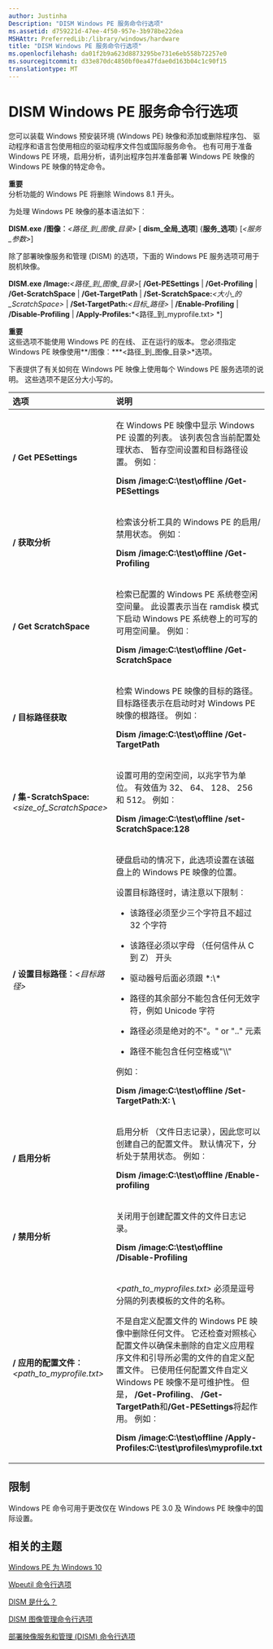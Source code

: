 ```yaml
---
author: Justinha
Description: "DISM Windows PE 服务命令行选项"
ms.assetid: d759221d-47ee-4f50-957e-3b978be22dea
MSHAttr: PreferredLib:/library/windows/hardware
title: "DISM Windows PE 服务命令行选项"
ms.openlocfilehash: da01f2b9a623d8873295be731e6eb558b72257e0
ms.sourcegitcommit: d33e870dc4850bf0ea47fdae0d163b04c1c90f15
translationtype: MT
---
```

# <a name="dism-windows-pe-servicing-command-line-options"></a>DISM Windows PE 服务命令行选项


您可以装载 Windows 预安装环境 (Windows PE) 映像和添加或删除程序包、 驱动程序和语言包使用相应的驱动程序文件包或国际服务命令。 也有可用于准备 Windows PE 环境，启用分析，请列出程序包并准备部署 Windows PE 映像的 Windows PE 映像的特定命令。

**重要**  
分析功能的 Windows PE 将删除 Windows 8.1 开头。

 

为处理 Windows PE 映像的基本语法如下︰

**DISM.exe** **/图像︰***&lt;路径\_到\_图像\_目录&gt;* \[ **dism\_全局\_选项**\] {**服务\_选项**} \[*&lt;服务\_参数&gt;*\]

除了部署映像服务和管理 (DISM) 的选项，下面的 Windows PE 服务选项可用于脱机映像。

**DISM.exe /Image:***&lt;路径\_到\_图像\_目录&gt;*\[ **/Get-PESettings** | **/Get-Profiling** | **/Get-ScratchSpace** | **/Get-TargetPath** | **/Set-ScratchSpace:***&lt;大小\_的\_ScratchSpace&gt;* | **/Set-TargetPath:***&lt;目标\_路径&gt;* | **/Enable-Profiling** | **/Disable-Profiling** | **/Apply-Profiles:***&lt;路径\_到\_myprofile.txt&gt; *\]

**重要**  
这些选项不能使用 Windows PE 的在线、 正在运行的版本。 您必须指定 Windows PE 映像使用**/图像︰***&lt;路径\_到\_图像\_目录&gt;*选项。

 

下表提供了有关如何在 Windows PE 映像上使用每个 Windows PE 服务选项的说明。 这些选项不是区分大小写的。

<table>
<colgroup>
<col width="50%" />
<col width="50%" />
</colgroup>
<thead>
<tr class="header">
<th align="left">选项</th>
<th align="left">说明</th>
</tr>
</thead>
<tbody>
<tr class="odd">
<td align="left"><p><strong>/ Get PESettings</strong></p></td>
<td align="left"><p>在 Windows PE 映像中显示 Windows PE 设置的列表。 该列表包含当前配置处理状态、 暂存空间设置和目标路径设置。 例如︰</p>
<p><strong>Dism /image:C:\test\offline /Get-PESettings</strong></p></td>
</tr>
<tr class="even">
<td align="left"><p><strong>/ 获取分析</strong></p></td>
<td align="left"><p>检索该分析工具的 Windows PE 的启用/禁用状态。 例如︰</p>
<p><strong>Dism /image:C:\test\offline /Get-Profiling</strong></p></td>
</tr>
<tr class="odd">
<td align="left"><p><strong>/ Get ScratchSpace</strong></p></td>
<td align="left"><p>检索已配置的 Windows PE 系统卷空闲空间量。 此设置表示当在 ramdisk 模式下启动 Windows PE 系统卷上的可写的可用空间量。 例如︰</p>
<p><strong>Dism /image:C:\test\offline /Get-ScratchSpace</strong></p></td>
</tr>
<tr class="even">
<td align="left"><p><strong>/ 目标路径获取</strong></p></td>
<td align="left"><p>检索 Windows PE 映像的目标的路径。 目标路径表示在启动时对 Windows PE 映像的根路径。 例如︰</p>
<p><strong>Dism /image:C:\test\offline /Get-TargetPath</strong></p></td>
</tr>
<tr class="odd">
<td align="left"><p><strong>/ 集-ScratchSpace:</strong><em>&lt;size_of_ScratchSpace&gt;</em></p></td>
<td align="left"><p>设置可用的空闲空间，以兆字节为单位。 有效值为 32、 64、 128、 256 和 512。 例如︰</p>
<p><strong>Dism /image:C:\test\offline /set-ScratchSpace:128</strong></p></td>
</tr>
<tr class="even">
<td align="left"><p><strong>/ 设置目标路径︰</strong><em>&lt;目标路径&gt;</em></p></td>
<td align="left"><p>硬盘启动的情况下，此选项设置在该磁盘上的 Windows PE 映像的位置。</p>
<p>设置目标路径时，请注意以下限制︰</p>
<ul>
<li><p>该路径必须至少三个字符且不超过 32 个字符</p></li>
<li><p>该路径必须以字母 （任何信件从 C 到 Z） 开头</p></li>
<li><p>驱动器号后面必须跟 *:\*</p></li>
<li><p>路径的其余部分不能包含任何无效字符，例如 Unicode 字符</p></li>
<li><p>路径必须是绝对的不&quot;。&quot; or &quot;..&quot; 元素</p></li>
<li><p>路径不能包含任何空格或&quot;\\&quot;</p></li>
</ul>
<p>例如︰</p>
<p><strong>Dism /image:C:\test\offline /Set-TargetPath:X: \</strong></p></td>
</tr>
<tr class="odd">
<td align="left"><p><strong>/ 启用分析</strong></p></td>
<td align="left"><p>启用分析 （文件日志记录），因此您可以创建自己的配置文件。 默认情况下，分析处于禁用状态。 例如︰</p>
<p><strong>Dism /image:C:\test\offline /Enable-profiling</strong></p></td>
</tr>
<tr class="even">
<td align="left"><p><strong>/ 禁用分析</strong></p></td>
<td align="left"><p>关闭用于创建配置文件的文件日志记录。</p>
<p><strong>Dism /image:C:\test\offline /Disable-Profiling</strong></p></td>
</tr>
<tr class="odd">
<td align="left"><p><strong>/ 应用的配置文件︰</strong><em>&lt;path_to_myprofile.txt&gt;</em></p></td>
<td align="left"><p><em>&lt;path_to_myprofiles.txt&gt; </em>必须是逗号分隔的列表模板的文件的名称。</p>
<p>不是自定义配置文件的 Windows PE 映像中删除任何文件。 它还检查对照核心配置文件以确保未删除的自定义应用程序文件和引导所必需的文件的自定义配置文件。 已使用任何配置文件自定义 Windows PE 映像不是可维护性。 但是， <strong>/Get-Profiling</strong>、 <strong>/Get-TargetPath</strong>和<strong>/Get-PESettings</strong>将起作用。 例如︰</p>
<p><strong>Dism /image:C:\test\offline /Apply-Profiles:C:\test\profiles\myprofile.txt</strong></p></td>
</tr>
</tbody>
</table>

 

## <a name="span-idlimitationsspanspan-idlimitationsspanspan-idlimitationsspanlimitations"></a><span id="Limitations"></span><span id="limitations"></span><span id="LIMITATIONS"></span>限制


Windows PE 命令可用于更改仅在 Windows PE 3.0 及 Windows PE 映像中的国际设置。

## <a name="span-idrelatedtopicsspanrelated-topics"></a><span id="related_topics"></span>相关的主题


[Windows PE 为 Windows 10](winpe-intro.md)

[Wpeutil 命令行选项](wpeutil-command-line-options.md)

[DISM 是什么？](what-is-dism.md)

[DISM 图像管理命令行选项](dism-image-management-command-line-options-s14.md)

[部署映像服务和管理 (DISM) 命令行选项](deployment-image-servicing-and-management--dism--command-line-options.md)

 

 






